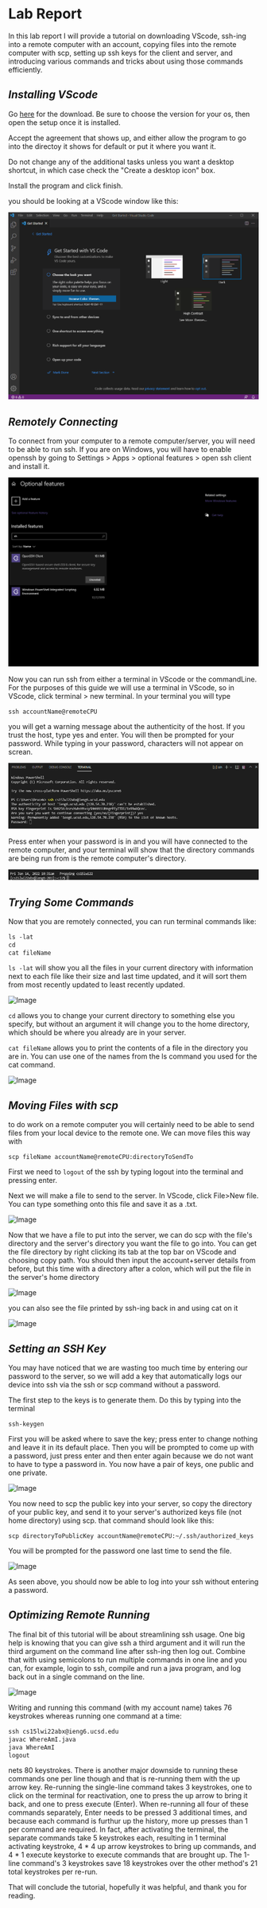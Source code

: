 # **Lab Report**

In this lab report I will provide a tutorial on downloading VScode, ssh-ing into a remote computer with an account, copying files into the remote computer with scp, setting up ssh keys for the client and server, and introducing various commands and tricks about using those commands efficiently.

## *Installing VScode*

Go [here](https://code.visualstudio.com) for the download.  Be sure to choose the version for your os, then open the setup once it is installed.

Accept the agreement that shows up, and either allow the program to go into the directoy it shows for default or put it where you want it.

Do not change any of the additional tasks unless you want a desktop shortcut, in which case check the "Create a desktop icon" box.

Install the program and click finish.

you should be looking at a VScode window like this:

![Image](pic1.png)

## *Remotely Connecting*

To connect from your computer to a remote computer/server, you will need to be able to run ssh.  If you are on Windows, you will have to enable openssh by going to Settings > Apps > optional features > open ssh client and install it.

![Image](pic2.png)

Now you can run ssh from either a terminal in VScode or the commandLine.  For the purposes of this guide we will use a terminal in VScode, so in VScode, click terminal > new terminal.  In your terminal you will type 

```
ssh accountName@remoteCPU
```

you will get a warning message about the authenticity of the host.  If you trust the host, type yes and enter.  You will then be prompted for your password.  While typing in your password, characters will not appear on screan.  

![Image](pic3.png)

Press enter when your password is in and you will have connected to the remote computer, and your terminal will show that the directory commands are being run from is the remote computer's directory.

![Image](pic4.png)

## *Trying Some Commands*

Now that you are remotely connected, you can run terminal commands like:

```
ls -lat
cd
cat fileName
```


```ls -lat``` will show you all the files in your current directory with information next to each file like their size and last time updated, and it will sort them from most recently updated to least recently updated.

![Image](latSc.png)

```cd``` allows you to change your current directory to something else you specify, but without an argument it will change you to the home directory, which should be where you already are in your server.

```cat fileName``` allows you to print the contents of a file in the directory you are in.  You can use one of the names from the ls command you used for the cat command.

![Image](catSc.png)

## *Moving Files with scp*

to do work on a remote computer you will certainly need to be able to send files from your local device to the remote one.  We can move files this way with 

```
scp fileName accountName@remoteCPU:directoryToSendTo 
```

First we need to ```logout``` of the ssh by typing logout into the terminal and pressing enter. 

Next we will make a file to send to the server.  In VScode, click File>New file.  You can type something onto this file and save it as a .txt.

![Image](textFile.png)

Now that we have a file to put into the server, we can do scp with the file's directory and the server's directory you want the file to go into.  You can get the file directory by right clicking its tab at the top bar on VScode and choosing copy path.  You should then input the account+server details from before, but this time with a directory after a colon, which will put the file in the server's home directory

![Image](scp.png)

you can also see the file printed by ssh-ing back in and using cat on it

![Image](catTxt.png)

## *Setting an SSH Key*

You may have noticed that we are wasting too much time by entering our password to the server, so we will add a key that automatically logs our device into ssh via the ssh or scp command without a password.  

The first step to the keys is to generate them.  Do this by typing into the terminal 

```
ssh-keygen
```  

First you will be asked where to save the key; press enter to change nothing and leave it in its default place.  Then you will be prompted to come up with a password, just press enter and then enter again because we do not want to have to type a password in.  You now have a pair of keys, one public and one private.

![Image](key.png)

You now need to scp the public key into your server, so copy the directory of your public key, and send it to your server's authorized keys file (not home directory) using scp.  that command should look like this: 

```
scp directoryToPublicKey accountName@remoteCPU:~/.ssh/authorized_keys
```
You will be prompted for the password one last time to send the file. 

![Image](keycpAndSsh.png)

As seen above, you should now be able to log into your ssh without entering a password.

## *Optimizing Remote Running*

The final bit of this tutorial will be about streamlining ssh usage.  One big help is knowing that you can give ssh a third argument and it will run the third argument on the command line after ssh-ing then log out.  Combine that with using semicolons to run multiple commands in one line and you can, for example, login to ssh, compile and run a java program, and log back out in a single command on the line.

![Image](multicommand.png)

Writing and running this command (with my account name) takes 76 keystrokes whereas running one command at a time: 

```
ssh cs15lwi22abx@ieng6.ucsd.edu
javac WhereAmI.java
java WhereAmI
logout
```

nets 80 keystrokes.  There is another major downside to running these commands one per line though and that is re-running them with the up arrow key.  Re-running the single-line command takes 3 keystrokes, one to click on the terminal for reactivation, one to press the up arrow to bring it back, and one to press execute (Enter).  When re-running all four of these commands separately, Enter needs to be pressed 3 additional times, and because each command is furthur up the history, more up presses than 1 per command are required.  In fact, after activating the terminal, the separate commands take 5 keystrokes each, resulting in 1 terminal activating keystroke, 4 * 4 up arrow keystrokes to bring up commands, and 4 * 1 execute keystorke to execute commands that are brought up.  The 1-line command's 3 keystrokes save 18 keystrokes over the other method's 21 total keystrokes per re-run.

That will conclude the tutorial, hopefully it was helpful, and thank you for reading.

